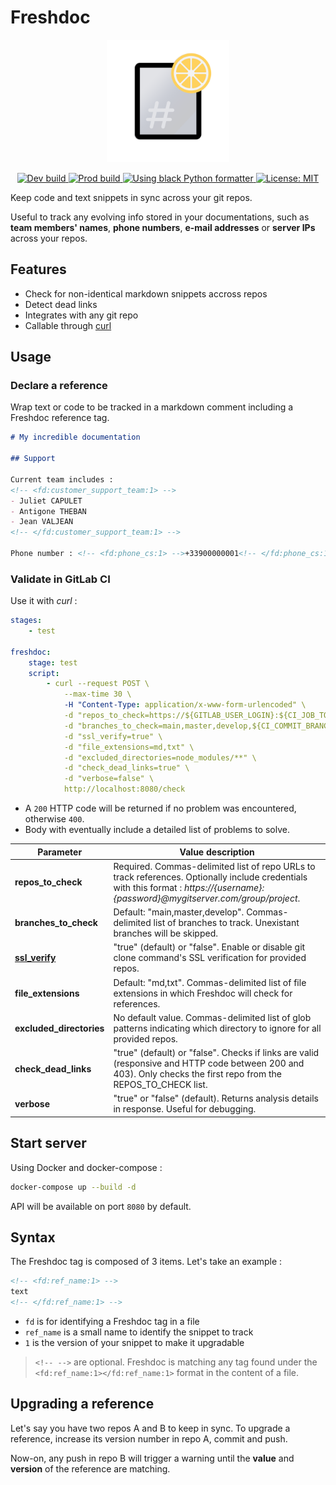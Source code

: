 # Freshdoc

<p align="center">
    <img src="./logo.png" width="196px" />
</p>
<p align="center">
    <a href="https://github.com/flavienbwk/freshdoc/actions/workflows/build-dev.yaml">
        <img src="https://github.com/flavienbwk/freshdoc/actions/workflows/build-dev.yaml/badge.svg" alt="Dev build">
    </a>
    <a href="https://github.com/flavienbwk/freshdoc/actions/workflows/build-prod.yaml">
        <img src="https://github.com/flavienbwk/freshdoc/actions/workflows/build-prod.yaml/badge.svg" alt="Prod build">
    </a>
    <a href="https://pepy.tech/badge/black">
        <img src="https://img.shields.io/badge/code%20style-black-000000.svg" alt="Using black Python formatter">
    </a>
    <a href="./LICENSE">
        <img src="https://black.readthedocs.io/en/stable/_static/license.svg" alt="License: MIT">
    </a>
</p>

Keep code and text snippets in sync across your git repos.

Useful to track any evolving info stored in your documentations, such as **team members' names**, **phone numbers**, **e-mail addresses** or **server IPs** across your repos.

## Features

- Check for non-identical markdown snippets accross repos
- Detect dead links
- Integrates with any git repo
- Callable through [curl](https://curl.se/)

## Usage

### Declare a reference

Wrap text or code to be tracked in a markdown comment including a Freshdoc reference tag.

```markdown
# My incredible documentation

## Support

Current team includes :
<!-- <fd:customer_support_team:1> -->
- Juliet CAPULET
- Antigone THEBAN
- Jean VALJEAN
<!-- </fd:customer_support_team:1> -->

Phone number : <!-- <fd:phone_cs:1> -->+33900000001<!-- </fd:phone_cs:1> -->

```

### Validate in GitLab CI

Use it with _curl_ :

```yaml
stages:
    - test

freshdoc:
    stage: test
    script: 
        - curl --request POST \
            --max-time 30 \
            -H "Content-Type: application/x-www-form-urlencoded" \
            -d "repos_to_check=https://${GITLAB_USER_LOGIN}:${CI_JOB_TOKEN}@mygitlab.com/${CI_PROJECT_PATH_SLUG},https://${GITLAB_USER_LOGIN}:${CI_JOB_TOKEN}@mygitlab.com/group2/project2" \
            -d "branches_to_check=main,master,develop,${CI_COMMIT_BRANCH}" \
            -d "ssl_verify=true" \
            -d "file_extensions=md,txt" \
            -d "excluded_directories=node_modules/**" \
            -d "check_dead_links=true" \
            -d "verbose=false" \
            http://localhost:8080/check
```

- A `200` HTTP code will be returned if no problem was encountered, otherwise `400`.
- Body with eventually include a detailed list of problems to solve.

| Parameter                                                                                                          | Value description                                                                                                                                                                  |
| ------------------------------------------------------------------------------------------------------------------ | ---------------------------------------------------------------------------------------------------------------------------------------------------------------------------------- |
| **repos_to_check**                                                                                                 | Required. Commas-delimited list of repo URLs to track references. Optionally include credentials with this format : _https://{username}:{password}@mygitserver.com/group/project_. |
| **branches_to_check**                                                                                              | Default: "main,master,develop". Commas-delimited list of branches to track. Unexistant branches will be skipped.                                                                   |
| [**ssl_verify**](https://stackoverflow.com/questions/11621768/how-can-i-make-git-accept-a-self-signed-certificate) | "true" (default) or "false". Enable or disable git clone command's SSL verification for provided repos.                                                                            |
| **file_extensions**                                                                                                | Default: "md,txt". Commas-delimited list of file extensions in which Freshdoc will check for references.                                                                           |
| **excluded_directories**                                                                                           | No default value. Commas-delimited list of glob patterns indicating which directory to ignore for all provided repos.                                                              |
| **check_dead_links**                                                                                               | "true" (default) or "false". Checks if links are valid (responsive and HTTP code between 200 and 403). Only checks the first repo from the REPOS_TO_CHECK list.                    |
| **verbose**                                                                                                        | "true" or "false" (default). Returns analysis details in response. Useful for debugging.                                                                                           |

## Start server

Using Docker and docker-compose :

```bash
docker-compose up --build -d
```

API will be available on port `8080` by default.

## Syntax

The Freshdoc tag is composed of 3 items. Let's take an example :

```markdown
<!-- <fd:ref_name:1> -->
text
<!-- </fd:ref_name:1> -->
```

- `fd` is for identifying a Freshdoc tag in a file
- `ref_name` is a small name to identify the snippet to track
- `1` is the version of your snippet to make it upgradable

> `<!-- -->` are optional. Freshdoc is matching any tag found under the `<fd:ref_name:1></fd:ref_name:1>` format in the content of a file.

## Upgrading a reference

Let's say you have two repos A and B to keep in sync. To upgrade a reference, increase its version number in repo A, commit and push.

Now-on, any push in repo B will trigger a warning until the **value** and **version** of the reference are matching.
